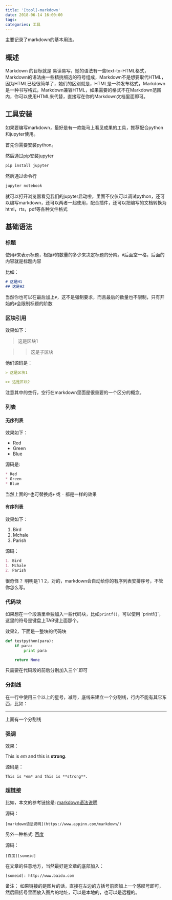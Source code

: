 ```yaml
---
title: '[tool]-markdown'
date: 2018-06-14 16:00:00
tags:
categories: 工具
---
```


主要记录了markdown的基本用法。

<!--more-->

## 概述

Markdown 的目标就是 易读易写，她的语法有一些text-to-HTML格式，Markdown的语法由一些精挑细选的符号组成，Markdown不是想要取代HTML，因为HTML已经很简单了，她们的区别就是，HTML是一种发布格式，Markdown是一种书写格式，Markdown兼容HTML，如果需要的格式不在Markdown范围内，你可以使用HTML来代替，直接写在你的Markdown文档里面即可。

## 工具安装

如果要编写markdown，最好是有一款能马上看见成果的工具，推荐配合python和jupyter使用。

首先你需要安装python。

然后通过pip安装jupyter

``` python
pip install jupyter
```

然后通过命令行

``` bash
jupyter notebook
```

就可以打开浏览器看见我们的jupyter启动啦，里面不仅仅可以调试python，还可以编写markdown，还可以两者一起使用，配合插件，还可以把编写的文档转换为html，rts，pdf等各种文件格式

## 基础语法

### 标题

使用`#`来表示标题，根据`#`的数量的多少来决定标题的分阶。`#`后面空一格，后面的内容就是标题内容

比如：

``` markdown
# 这是H1
## 这是H2
```

当然你也可以在最后加上`#`，这不是强制要求，而且最后的数量也不限制，只有开始的`#`会限制标题的阶数

### 区块引用

效果如下：

> 这是区块1

>> 这是子区块

他们源码是：

``` markdown
> 这是区块1

>> 这是区块2
```

注意其中的空行，空行在markdown里面是很重要的一个区分的概念。

### 列表

#### 无序列表

效果如下：

* Red
* Green
* Blue

源码是:

``` markdown
* Red
* Green
* Blue
```

当然上面的`*`也可替换成`+` 或 `-` 都是一样的效果

#### 有序列表

效果如下：

1. Bird
1. Mchale
2. Parish

源码：

``` markdown
1. Bird
1. Mchale
2. Parish
```

很奇怪？ 明明是1 1 2，对的，markdown会自动给你的有序列表安排序号，不管你怎么写。

### 代码块
如果想在一个段落里单独加入一些代码块，比如`printf()`，可以使用 \`printf()\`，这里的符号是键盘上TAB键上面那个。

效果2，下面是一整块的代码块

``` python
def testpython(para):
    if para:
        print para

    return None
```

只需要在代码段的前后分别加入三个\`即可

### 分割线

在一行中使用三个以上的星号，减号，底线来建立一个分割线，行内不能有其它东西，比如：

---

上面有一个分割线

### 强调

效果：

This is *em* and this is **strong**.

源码是：

```
This is *em* and this is **strong**.
```

### 超链接

比如，本文的参考链接是: [markdown语法说明](https://www.appinn.com/markdown/)

源码：

```
[markdown语法说明](https://www.appinn.com/markdown/)
```

另外一种格式: [百度][someid]

[someid]: http://www.baidu.com

源码：

```
[百度][someid]
```

在文章的任意地方，当然最好是文章的底部加入：

```
[someid]: http://www.baidu.com
```

备注： 如果链接的是图片的话，直接在左边的方括号前面加上一个感叹号即可，然后圆括号里面放入图片的地址，可以是本地的，也可以是远程的。

